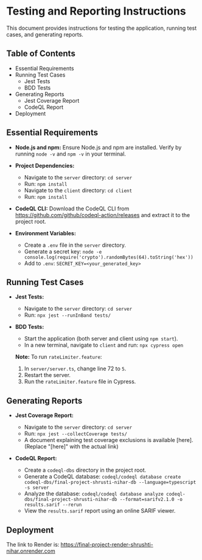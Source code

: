 # Testing and Reporting Instructions

This document provides instructions for testing the application, running test cases, and generating reports.

## Table of Contents

- Essential Requirements
- Running Test Cases
    - Jest Tests
    - BDD Tests
- Generating Reports
    - Jest Coverage Report
    - CodeQL Report
- Deployment

## Essential Requirements

* **Node.js and npm:** Ensure Node.js and npm are installed. Verify by running `node -v` and `npm -v` in your terminal.

* **Project Dependencies:**
    - Navigate to the `server` directory: `cd server`
    - Run: `npm install`
    - Navigate to the `client` directory: `cd client`
    - Run: `npm install`

* **CodeQL CLI:** Download the CodeQL CLI from https://github.com/github/codeql-action/releases and extract it to the project root.

* **Environment Variables:**
    - Create a `.env` file in the `server` directory.
    - Generate a secret key: `node -e console.log(require('crypto').randomBytes(64).toString('hex'))`
    - Add to `.env`: `SECRET_KEY=<your_generated_key>`


## Running Test Cases

* **Jest Tests:**
    - Navigate to the `server` directory: `cd server`
    - Run: `npx jest --runInBand tests/`

* **BDD Tests:**
    - Start the application (both server and client using `npm start`).
    - In a new terminal, navigate to `client` and run: `npx cypress open`

    **Note:** To run `rateLimiter.feature`:
    1. In `server/server.ts`, change line 72 to `5`.
    2. Restart the server.
    3. Run the `rateLimiter.feature` file in Cypress.

## Generating Reports

* **Jest Coverage Report:**
    - Navigate to the `server` directory: `cd server`
    - Run: `npx jest --collectCoverage tests/`
    - A document explaining test coverage exclusions is available [here]. (Replace "[here]" with the actual link)

* **CodeQL Report:**
    - Create a `codeql-dbs` directory in the project root.
    - Generate a CodeQL database: `codeql/codeql database create codeql-dbs/final-project-shrusti-nihar-db --language=typescript -s server`
    - Analyze the database: `codeql/codeql database analyze codeql-dbs/final-project-shrusti-nihar-db --format=sarifv2.1.0 -o results.sarif --rerun`
    - View the `results.sarif` report using an online SARIF viewer.

## Deployment

The link to Render is: https://final-project-render-shrushti-nihar.onrender.com 